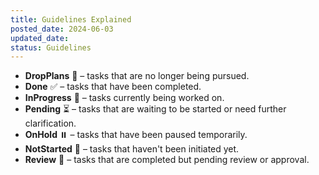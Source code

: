 ```yaml
---
title: Guidelines Explained
posted_date: 2024-06-03
updated_date:
status: Guidelines
---
```


- **DropPlans** 🛑 <span class="text-muted-foreground">– tasks that are no longer being pursued.</span>
- **Done** ✅ <span class="text-muted-foreground">– tasks that have been completed.</span>
- **InProgress** 🔄 <span class="text-muted-foreground">– tasks currently being worked on.</span>
- **Pending** ⏳ <span class="text-muted-foreground">– tasks that are waiting to be started or need further clarification.</span>
- **OnHold** ⏸️ <span class="text-muted-foreground">– tasks that have been paused temporarily.</span>
- **NotStarted** 🚫 <span class="text-muted-foreground">– tasks that haven't been initiated yet.</span>
- **Review** 👀 <span class="text-muted-foreground">– tasks that are completed but pending review or approval.</span>
